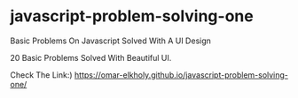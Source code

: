 # javascript-problem-solving-one
Basic Problems On Javascript Solved With A UI Design

20 Basic Problems Solved With Beautiful UI.

Check The Link:) https://omar-elkholy.github.io/javascript-problem-solving-one/
